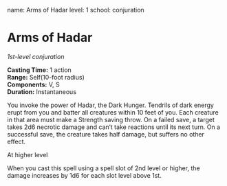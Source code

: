 name: Arms of Hadar
level: 1
school: conjuration

# Arms of Hadar 
_1st-level conjuration_

**Casting Time:** 1 action  
**Range:** Self(10-foot radius)  
**Components:** V, S  
**Duration:** Instantaneous  

You invoke the power of Hadar, the Dark Hunger. 
Tendrils of dark energy erupt from you and batter all creatures within 10 feet of you. Each creature in that area must make a Strength saving throw. On a failed save, a target takes 2d6 necrotic damage and can’t take reactions until its next turn. On a successful save, the creature takes half damage, but suffers no other effect. 

At higher level

When you cast this spell using a spell slot of 2nd level or higher, the damage increases by 1d6 for each slot level above 1st.